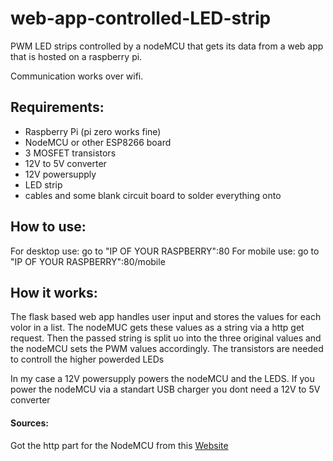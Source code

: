 # web-app-controlled-LED-strip
PWM LED strips controlled by a nodeMCU that gets its data from a web app that is hosted on a raspberry pi.

Communication works over wifi.

<h2>Requirements:</h2>
<ul>
  <li>Raspberry Pi (pi zero works fine)</li>
  <li>NodeMCU or other ESP8266 board</li>
  <li>3 MOSFET transistors</li>
  <li>12V to 5V converter</li>
  <li>12V powersupply</li>
  <li>LED strip</li>
  <li>cables and some blank circuit board to solder everything onto</li>
</ul>

<h2>How to use:</h2>
<p>For desktop use: go to "IP OF YOUR RASPBERRY":80
For mobile use: go to "IP OF YOUR RASPBERRY":80/mobile</p>

<h2>How it works:</h2>
<p>The flask based web app handles user input and stores the values for each volor in a list. The nodeMUC gets these values as a string via a http get request. Then the passed string is split uo into the three original values and the nodeMCU sets the PWM values accordingly. The transistors are needed to controll the higher powerded LEDs </p>
<p>In my case a 12V powersupply powers the nodeMCU and the LEDS. If you power the nodeMCU via a standart USB charger you dont need a 12V to 5V converter</>
<br>
<h4>Sources:</h4>
<p>Got the http part for the NodeMCU from this <a href="https://randomnerdtutorials.com/esp8266-nodemcu-http-get-post-arduino/" target="_blank">Website</a></p>
